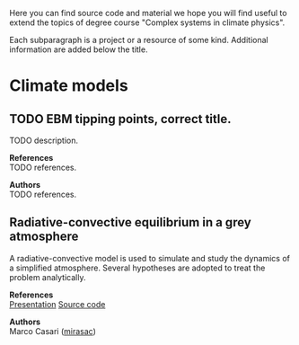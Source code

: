 Here you can find source code and material we hope you will find useful to extend the topics of degree course "Complex systems in climate physics".

Each subparagraph is a project or a resource of some kind. Additional information are added below the title.

# Climate models

## TODO EBM tipping points, correct title.
TODO description.

**References**  
TODO references.

**Authors**  
TODO references.

## Radiative-convective equilibrium in a grey atmosphere
A radiative-convective model is used to simulate and study the dynamics of a simplified atmosphere. Several hypotheses are adopted to treat the problem analytically.

**References**  
[Presentation](https://github.com/mirasac/algonume/blob/main/project/presentation/casari_project_169.pdf)
[Source code](https://github.com/mirasac/algonume/tree/main/project)

**Authors**  
Marco Casari ([mirasac](https://github.com/mirasac))
